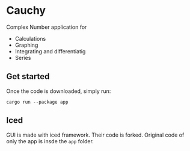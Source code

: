 # Cauchy

Complex Number application for

- Calculations
- Graphing
- Integrating and differentiatig
- Series

## Get started

Once the code is downloaded, simply run:

```
cargo run --package app
```

## Iced

GUI is made with iced framework. Their code is forked. Original code of only the app is insde the `app` folder.
